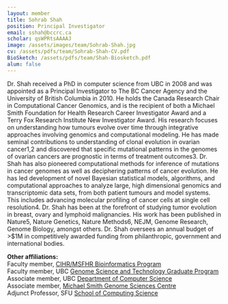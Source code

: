 ```yaml
---
layout: member
title: Sohrab Shah
position: Principal Investigator
email: sshah@bccrc.ca
scholar: qsWPRtsAAAAJ
image: /assets/images/team/Sohrab-Shah.jpg
cv: /assets/pdfs/team/Sohrab-Shah-CV.pdf
BioSketch: /assets/pdfs/team/Shah-Biosketch.pdf
alum: false
---
```


Dr. Shah received a PhD in computer science from UBC in 2008 and was appointed as a Principal Investigator to The BC Cancer Agency and the University of British Columbia in 2010. He holds the Canada Research Chair in Computational Cancer Genomics, and is the recipient of both a Michael Smith Foundation for Health Research Career Investigator Award and a Terry Fox Research Institute New Investigator Award. His research focuses on understanding how tumours evolve over time through integrative approaches involving genomics and computational modeling. He has made seminal contributions to understanding of clonal evolution in ovarian cancer1,2 and discovered that specific mutational patterns in the genomes of ovarian cancers are prognostic in terms of treatment outcomes3. Dr. Shah has also pioneered computational methods for inference of mutations in cancer genomes as well as deciphering patterns of cancer evolution. He has led development of novel Bayesian statistical models, algorithms, and computational approaches to analyze large, high dimensional genomics and transcriptomic data sets, from both patient tumours and model systems. This includes advancing molecular profiling of cancer cells at single cell resolution4. Dr. Shah has been at the forefront of studying tumor evolution in breast, ovary and lymphoid malignancies. His work has been published in Nature5, Nature Genetics, Nature Methods6, NEJM, Genome Research, Genome Biology, amongst others. Dr. Shah oversees an annual budget of >$1M in competitively awarded funding from philanthropic, government and international bodies.


<p><strong>Other affiliations:</strong><br />
Faculty member, <a href="http://bcbioinformaticsgrad.ca/" target="_blank">CIHR/MSFHR Bioinformatics Program</a><br />
Faculty member, UBC <a href="http://gsat.ubc.ca" target="_blank">Genome Science and Technology Graduate Program</a><br />
Associate member, UBC <a href="http://cs.ubc.ca" target="_blank">Department of Computer Science</a><br />
Associate member, <a href="http://www.bcgsc.ca/" target="_blank">Michael Smith Genome Sciences Centre</a><br />
Adjunct Professor, SFU <a href="http://www.sfu.ca/computing.html" target="_blank">School of Computing Science</a></p>
